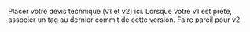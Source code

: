 Placer votre devis technique (v1 et v2) ici. Lorsque votre v1 est prête, associer un tag au dernier commit de cette version. Faire pareil pour v2.
